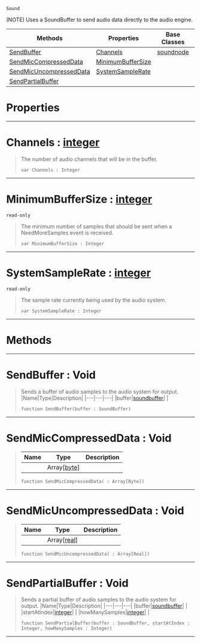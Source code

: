  `Sound`

(NOTE) Uses a SoundBuffer to send audio data directly to the audio engine.

|Methods|Properties|Base Classes|Derived Classes|
|---|---|---|---|
|[ SendBuffer](https://github.com/PlasmaEngine/PlasmaDocs/blob/master/code_reference/class_reference/customaudionode.markdown#sendbuffer-void)|[ Channels](https://github.com/PlasmaEngine/PlasmaDocs/blob/master/code_reference/class_reference/customaudionode.markdown#channels-plasma-engine-doc)|[soundnode](https://github.com/PlasmaEngine/PlasmaDocs/blob/master/code_reference/class_reference/soundnode.markdown)| |
|[ SendMicCompressedData](https://github.com/PlasmaEngine/PlasmaDocs/blob/master/code_reference/class_reference/customaudionode.markdown#sendmiccompresseddata-vo)|[ MinimumBufferSize](https://github.com/PlasmaEngine/PlasmaDocs/blob/master/code_reference/class_reference/customaudionode.markdown#minimumbuffersize-plasma-e)| | |
|[ SendMicUncompressedData](https://github.com/PlasmaEngine/PlasmaDocs/blob/master/code_reference/class_reference/customaudionode.markdown#sendmicuncompresseddata)|[ SystemSampleRate](https://github.com/PlasmaEngine/PlasmaDocs/blob/master/code_reference/class_reference/customaudionode.markdown#systemsamplerate-plasma-en)| | |
|[ SendPartialBuffer](https://github.com/PlasmaEngine/PlasmaDocs/blob/master/code_reference/class_reference/customaudionode.markdown#sendpartialbuffer-void)| | | |


 #  Properties


---  
 #  Channels : [integer](https://github.com/PlasmaEngine/PlasmaDocs/blob/master/code_reference/lightning_base_types/integer.markdown)

> The number of audio channels that will be in the buffer.
> ``` lang=cpp, name=Lightning
> var Channels : Integer


---  
 #  MinimumBufferSize : [integer](https://github.com/PlasmaEngine/PlasmaDocs/blob/master/code_reference/lightning_base_types/integer.markdown)

 `read-only`

> The minimum number of samples that should be sent when a NeedMoreSamples event is received.
> ``` lang=cpp, name=Lightning
> var MinimumBufferSize : Integer


---  
 #  SystemSampleRate : [integer](https://github.com/PlasmaEngine/PlasmaDocs/blob/master/code_reference/lightning_base_types/integer.markdown)

 `read-only`

> The sample rate currently being used by the audio system.
> ``` lang=cpp, name=Lightning
> var SystemSampleRate : Integer


---  
 #  Methods


---  
 #  SendBuffer : Void

> Sends a buffer of audio samples to the audio system for output.
> |Name|Type|Description|
> |---|---|---|
> |buffer|[soundbuffer](https://github.com/PlasmaEngine/PlasmaDocs/blob/master/code_reference/class_reference/soundbuffer.markdown)| |
> ``` lang=cpp, name=Lightning
> function SendBuffer(buffer : SoundBuffer)
> ``` 


---  
 #  SendMicCompressedData : Void

> 
> |Name|Type|Description|
> |---|---|---|
> ||Array[[byte](https://github.com/PlasmaEngine/PlasmaDocs/blob/master/code_reference/lightning_base_types/byte.markdown)]| |
> ``` lang=cpp, name=Lightning
> function SendMicCompressedData( : Array[Byte])
> ``` 


---  
 #  SendMicUncompressedData : Void

> 
> |Name|Type|Description|
> |---|---|---|
> ||Array[[real](https://github.com/PlasmaEngine/PlasmaDocs/blob/master/code_reference/lightning_base_types/real.markdown)]| |
> ``` lang=cpp, name=Lightning
> function SendMicUncompressedData( : Array[Real])
> ``` 


---  
 #  SendPartialBuffer : Void

> Sends a partial buffer of audio samples to the audio system for output.
> |Name|Type|Description|
> |---|---|---|
> |buffer|[soundbuffer](https://github.com/PlasmaEngine/PlasmaDocs/blob/master/code_reference/class_reference/soundbuffer.markdown)| |
> |startAtIndex|[integer](https://github.com/PlasmaEngine/PlasmaDocs/blob/master/code_reference/lightning_base_types/integer.markdown)| |
> |howManySamples|[integer](https://github.com/PlasmaEngine/PlasmaDocs/blob/master/code_reference/lightning_base_types/integer.markdown)| |
> ``` lang=cpp, name=Lightning
> function SendPartialBuffer(buffer : SoundBuffer, startAtIndex : Integer, howManySamples : Integer)
> ``` 


---  
 

 